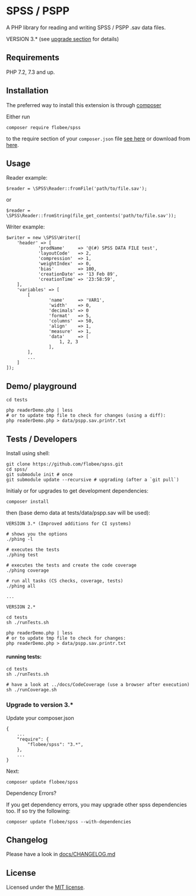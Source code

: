 # SPSS / PSPP

A PHP library for reading and writing SPSS / PSPP .sav data files.

VERSION 3.* (see [upgrade section](#upgrade-to-version-3) for details)


## Requirements

PHP 7.2, 7.3 and up.

## Installation

The preferred way to install this extension is through [composer](http://getcomposer.org/download/)

Either run

    composer require flobee/spss

to the require section of your `composer.json` file [see here](https://packagist.org/packages/flobee/spss) 
or download from [here](https://github.com/flobee/spss/releases).


## Usage

Reader example:

    $reader = \SPSS\Reader::fromFile('path/to/file.sav');

or

    $reader = \SPSS\Reader::fromString(file_get_contents('path/to/file.sav'));


Writer example:

    $writer = new \SPSS\Writer([
        'header' => [
                'prodName'     => '@(#) SPSS DATA FILE test',
                'layoutCode'   => 2,
                'compression'  => 1,
                'weightIndex'  => 0,
                'bias'         => 100,
                'creationDate' => '13 Feb 89',
                'creationTime' => '23:58:59',
        ],
        'variables' => [
            [
                    'name'     => 'VAR1',
                    'width'    => 0,
                    'decimals' => 0
                    'format'   => 5,
                    'columns'  => 50,
                    'align'    => 1,
                    'measure'  => 1,
                    'data'     => [
                        1, 2, 3
                    ],
            ],
            ...
        ]
    ]);



## Demo/ playground

    cd tests

    php readerDemo.php | less
    # or to update tmp file to check for changes (using a diff):
    php readerDemo.php > data/pspp.sav.printr.txt



## Tests / Developers

Install using shell:

    git clone https://github.com/flobee/spss.git
    cd spss/
    git submodule init # once
    git submodule update --recursive # upgrading (after a `git pull`)

Initialy or for upgrades to get development dependencies:
    
    composer install

then (base demo data at tests/data/pspp.sav will be used):

    VERSION 3.* (Improved additions for CI systems)

    # shows you the options
    ./phing -l
    
    # executes the tests
    ./phing test
    
    # executes the tests and create the code coverage
    ./phing coverage
    
    # run all tasks (CS checks, coverage, tests)
    ./phing all

    ...

    VERSION 2.*

    cd tests 
    sh ./runTests.sh

    php readerDemo.php | less
    # or to update tmp file to check for changes:
    php readerDemo.php > data/pspp.sav.printr.txt



#### running tests:

    cd tests
    sh ./runTests.sh
    
    # have a look at ../docs/CodeCoverage (use a browser after execution)
    sh ./runCoverage.sh



### Upgrade to version 3.*

Update your composer.json

    {
        ...
        "require": {
            "flobee/spss": "3.*",
        },
        ...
    }

Next:

    composer update flobee/spss

Dependency Errors?

If you get dependency errors, you may upgrade other spss dependencies too. 
If so try the following:

    composer update flobee/spss --with-dependencies



## Changelog

Please have a look in [docs/CHANGELOG.md](docs/CHANGELOG.md)

 

## License
Licensed under the [MIT license](http://opensource.org/licenses/MIT).

